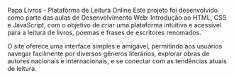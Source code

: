 Papa Livros - Plataforma de Leitura Online
Este projeto foi desenvolvido como parte das aulas de Desenvolvimento Web: Introdução ao HTML, CSS e JavaScript, com o objetivo de criar uma plataforma intuitiva e acessível para a leitura de livros, poemas e frases de escritores renomados.

O site oferece uma interface simples e amigável, permitindo aos usuários navegar facilmente por diversos gêneros literários, explorar obras de autores nacionais e internacionais, e se conectar com as tendências atuais de leitura.
